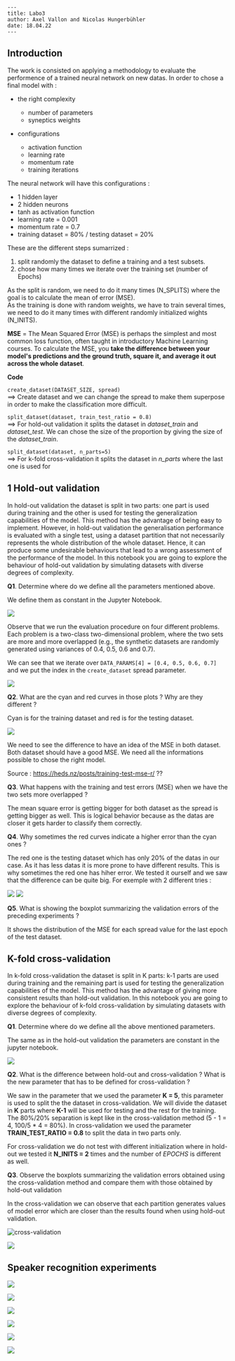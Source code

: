 ```
---
title: Labo3
author: Axel Vallon and Nicolas Hungerbühler
date: 18.04.22
---
```

## Introduction 

The work is consisted on applying a methodology to evaluate the performence of a trained neural network on new datas.  In order to chose a final model with :

- the right complexity
	- number of parameters
	- syneptics weights

- configurations 
	- activation function
	- learning rate 
	- momentum rate 
	- training iterations

The neural network will have this configurations :

- 1 hidden layer
- 2 hidden neurons
- tanh as activation function
- learning rate = 0.001
- momentum rate = 0.7
- training dataset = 80% / testing dataset = 20%

These are the different steps sumarrized :

1. split randomly the dataset to define a training and a test subsets.
2. chose how many times we iterate over the training set (number of Epochs)

As the split is random, we need to do it many times (N_SPLITS) where the goal is to calculate the mean of error (MSE).</br>
As the training is done with random weights, we have to train several times, we need to do it many times with different randomly initialized wights (N_INITS).

**MSE** = The Mean Squared Error (MSE)  is perhaps the simplest and most common loss function, often taught in  introductory Machine Learning courses. To calculate the MSE, you **take the difference between your model's predictions and the ground truth,  square it, and average it out across the whole dataset**.

**Code**

```create_dataset(DATASET_SIZE, spread)```</br>
==> Create dataset and we can change the spread to make them superpose in order to make the classification more difficult. 

```split_dataset(dataset, train_test_ratio = 0.8)```</br>
==> For hold-out validation it splits the dataset in *dataset_train* and *dataset_test*. We can chose the size of the proportion by giving the size of the *dataset_train*.

```split_dataset(dataset, n_parts=5)```</br>
==> For k-fold cross-validation it splits the dataset in *n_parts* where the last one is used for 

## 1 Hold-out validation

In hold-out validation the dataset is split in two parts: one part is  used during training and the other is used for testing the  generalization capabilities of the model. This method has the advantage  of being easy to implement. However, in hold-out validation the  generalisation performance is evaluated with a single test, using a  dataset partition that not necessarily represents the whole distribution of the whole dataset. Hence, it can produce some undesirable behaviours that lead to a wrong assessment of the performance of the model. In  this notebook you are going to explore the behaviour of hold-out  validation by simulating datasets with diverse degrees of complexity.

**Q1**. Determine where do we define all the parameters mentioned above.

We define them as constant in the Jupyter Notebook. 

![](./img/parameters.png)

Observe that we run the evaluation procedure on four different  problems. Each problem is a two-class two-dimensional problem, where the two sets are more and more overlapped (e.g., the synthetic datasets are randomly generated using variances of 0.4, 0.5, 0.6 and 0.7).

We can see that we iterate over ```DATA_PARAMS[4] = [0.4, 0.5, 0.6, 0.7]``` and we put the index in the ```create_dataset``` spread parameter. 

![](./img/create_dataset.png)

**Q2**. What are the cyan and red curves in those plots ? Why are they different ?

Cyan is for the training dataset and red is for the testing dataset. 

![](./img/cian_red.png)

We need to see the difference to have an idea of the MSE in both dataset. Both dataset should have a good MSE. We need all the informations possible to chose the right model. 

Source : https://heds.nz/posts/training-test-mse-r/ ??

**Q3**. What happens with the training and test errors (MSE) when we have the two sets more overlapped ?

The mean square error is getting bigger for both dataset as the spread is getting bigger as well. This is logical behavior because as the datas are closer it gets harder to classify them correctly.

**Q4**. Why sometimes the red curves indicate a higher error than the cyan ones ?

The red one is the testing dataset which has only 20% of the datas in our case. As it has less datas it is more prone to have different results. This is why sometimes the red one has hiher error. We tested it ourself and we saw that the difference can be quite big. For exemple with 2 different tries :

![](./img/error1.png) ![](./img/error2.png)

**Q5**. What is showing the boxplot summarizing the validation errors of the preceding experiments ?

It shows the distribution of the MSE for each spread value for the last epoch of the test dataset. 

## K-fold cross-validation

In k-fold cross-validation the dataset is split in K parts: k-1 parts are used during training and the remaining part is used for testing the generalization capabilities of the model. This method has the advantage of giving more consistent results than hold-out validation. In this notebook you are going to explore the behaviour of k-fold cross-validation by simulating datasets with diverse degrees of complexity.

**Q1**. Determine where do we define all the above mentioned parameters.

The same as in the hold-out validation the parameters are constant in the jupyter notebook. 

![](./img/configuration2.png)

**Q2**. What is the difference between hold-out and cross-validation ? What is the new parameter that has to be defined for  cross-validation ?

We saw in the parameter that we used the parameter **K = 5**, this parameter is used to split the the dataset in cross-validation. We will divide the dataset in **K** parts where **K-1** will be used for testing and the rest for the training. The 80%/20% separation is kept like in the cross-validation method (5 - 1 = 4, 100/5 * 4 = 80%). In cross-validation we used the parameter **TRAIN_TEST_RATIO = 0.8** to split the data in two parts only.

For cross-validation we do not test with different initialization where in hold-out we tested it **N_INITS = 2** times and the number of *EPOCHS* is different as well. 

**Q3**. Observe the boxplots summarizing the validation errors obtained using the cross-validation method and compare them with  those obtained by hold-out validation

In the cross-validation we can observe that each partition generates values of model error which are closer than the results found when using hold-out validation.

![cross-validation](./img/box2.png)

![](./img/box1.png)

## Speaker recognition experiments

![](img/test1.png)

![](./img/test2.png)

![](./img/training1.png)

![](./img/test3.png)

![](./img/conf_mat1.png)

![](./img/F1_score_1.png)


